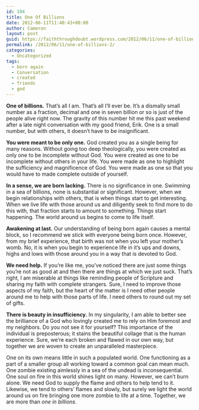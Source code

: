 ```yaml
---
id: 194
title: One Of Billions
date: 2012-06-11T11:40:43+00:00
author: Cameron
layout: post
guid: https://faiththroughdoubt.wordpress.com/2012/06/11/one-of-billions/
permalink: /2012/06/11/one-of-billions-2/
categories:
  - Uncategorized
tags:
  - born again
  - Conversation
  - created
  - friends
  - god
---
```

**One of billions.** That’s all I am. That’s all I’ll ever be. It’s a dismally small number as a fraction, decimal and one in seven billion or so is just of the people alive right now. The gravity of this number hit me this past weekend after a late night conversation with my good friend, Erik. One is a small number, but with others, it doesn’t have to be insignificant.

**You were meant to be only one.** God created you as a single being for many reasons. Without going too deep theologically, you were created as only one to be incomplete without God. You were created as one to be incomplete without others in your life. You were made as one to highlight the sufficiency and magnificence of God. You were made as one so that you would have to made complete outside of yourself.

**In a sense, we are born lacking.** There is no significance in one. Swimming in a sea of billions, none is substantial or significant. However, when we begin relationships with others, that is when things start to get interesting. When we live life with those around us and diligently seek to find more to do this with, that fraction starts to amount to something. Things start happening. The world around us begins to come to life itself.

**Awakening at last.** Our understanding of being born again causes a mental block, so I recommend we stick with everyone being born once. However, from my brief experience, that birth was not when you left your mother’s womb. No, it is when you begin to experience life in it’s ups and downs, highs and lows with those around you in a way that is devoted to God.

**We need help.** If you’re like me, you’ve noticed there are just some things you’re not as good at and then there are things at which we just suck. That’s right, I am miserable at things like reminding people of Scripture and sharing my faith with complete strangers. Sure, I need to improve those aspects of my faith, but the heart of the matter is I need other people around me to help with those parts of life. I need others to round out my set of gifts.

**There is beauty in insufficiency.** In my singularity, I am able to better see the brilliance of a God who lovingly created me to rely on Him foremost and my neighbors. Do you not see it for yourself? This importance of the individual is preposterous; it stains the beautiful collage that is the human experience. Sure, we’re each broken and flawed in our own way, but together we are woven to create an unparalleled masterpiece.

One on its own means little in such a populated world. One functioning as a part of a smaller group all working toward a common goal can mean much. One zombie existing aimlessly in a sea of the undead is inconsequential. One soul on fire in this world shines light on many. However, we can’t burn alone. We need God to supply the flame and others to help tend to it. Likewise, we tend to others’ flames and slowly, but surely we light the world around us on fire bringing one more zombie to life at a time. Together, we are more than _one in billions_.